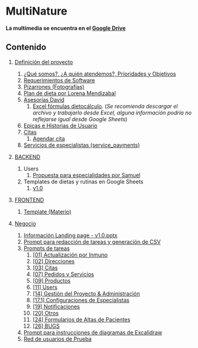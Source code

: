 # MultiNature

**La multimedia se encuentra en el [Google Drive](https://drive.google.com/drive/folders/1cwJvfCM1wVJkn_u9QfFUjZUTU_ccIsdU?hl=es)**

## Contenido

1. [Definición del proyecto](1.%20Definicion%20del%20proyecto/README.md)

   1. [¿Qué somos?, ¿A quién atendemos?, Prioridades y Objetivos](./1.%20Definicion%20del%20proyecto/nosotros/nosotros.md)
   2. [Requerimientos de Software](https://docs.google.com/document/d/1RmOMpKeZ9XW2bLhkbv60YhoURoQoVh6NG7p35GC2HfY/edit?tab=t.0#heading=h.ch0ua7wmgt2e)
   3. [Pizarrones (Fotografías)](https://drive.google.com/drive/folders/1xzSU2FvYMJ0FUUQ61IK06SSVKvtlDxv4?hl=es)
   4. [Plan de dieta por Lorena Mendizabal](https://drive.google.com/drive/folders/1xo10DQko5NIA4IcDTyH213Qk4CWEk86f?hl=es)
   5. [Asesorías David](https://drive.google.com/drive/folders/1XLMn-3zAtnoJp-h9YuRxb90oBlFK3Xw3?hl=es)
      1. [Excel fórmulas dietocálculo](https://docs.google.com/spreadsheets/d/1s78fjfSze-kaOj6Tkxzc-PolM9R1wRvm/edit?gid=622333526#gid=622333526).
         (_Se recomienda descargar el archivo y trabajarlo desde Excel, alguna información podría no reflejarse igual desde Google Sheets_)
   6. [Epicas e Historias de Usuario](./1.%20Definicion%20del%20proyecto/epics&UserStories.png)
   7. [Citas](./1.%20Definicion%20del%20proyecto/citas.md)
      1. [Agendar cita](./1.%20Definicion%20del%20proyecto/agendarCita.png)
   8. [Servicios de especialistas (service_payments)](./1.%20Definicion%20del%20proyecto/servicios.png)

2. [BACKEND](./2.%20BACKEND/README.md)

   1. Users
      1. [Propuesta para especialidades por Samuel](2.%20BACKEND/2.1.%20Users/propuestaParaEspecialidadesPorSamuel.md)
   2. Templates de dietas y rutinas en Google Sheets
      1. [v1.0](https://drive.google.com/drive/folders/1k8ewAPPuL3iLdtA_D-K657mLd6s_fZ8F?hl=es)

3. [FRONTEND](./3.%20FRONTEND/README.md)

   1. [Template (Materio)](https://drive.google.com/drive/folders/1s18xBtu_Lr_UXC78rAHNnpBERNfTjTBR)

4. [Negocio](./4.%20Negocio/README.md)
   1. [Información Landing page - v1.0.pptx](https://docs.google.com/presentation/d/1RVrquVY3e3JVPRQHY2QF3gE5zH37i3OD/edit?usp=drive_web&ouid=115463368008145921571&rtpof=true)
   2. [Prompt para redacción de tareas y generación de CSV](./4.%20Negocio/promptRedaccionDeTareas.md)
   3. [Prompts de tareas](./4.%20Negocio/promptsDeTareas/)
      1. [[01] Actualización por Inmuno](./4.%20Negocio/promptsDeTareas/[01]%20Actualizacion%20por%20Inmuno.md)
      2. [[02] Direcciones](./4.%20Negocio/promptsDeTareas/[02]%20Direcciones.md)
      3. [[03] Citas](./4.%20Negocio/promptsDeTareas/[03]%20Citas.md)
      4. [[07] Pedidos y Servicios](./4.%20Negocio/promptsDeTareas/[07]%20Pedidos%20y%20Servicios.md)
      5. [[09] Productos](./4.%20Negocio/promptsDeTareas/[09]%20Productos.md)
      6. [[11] Users](./4.%20Negocio/promptsDeTareas/[11]%20Users.md)
      7. [[14] Gestión del Proyecto & Administración](./4.%20Negocio/promptsDeTareas/[14]%20Gestion%20del%20Proyecto%20&%20Administracion.md)
      8. [[17.1] Configuraciones de Especialistas](./4.%20Negocio/promptsDeTareas/[17.1]%20ConfiguracionesDeEspecialistas.md)
      9. [[19] Notificaciones](./4.%20Negocio/promptsDeTareas/[19]%20Notificaciones.md)
      10. [[20] Otros](./4.%20Negocio/promptsDeTareas/[20]%20Otros.md)
      11. [[24] Formularios de Altas de Pacientes](./4.%20Negocio/promptsDeTareas/[24]%20Formularios%20de%20Altas%20de%20Pacientes.md)
      12. [[26] BUGS](./4.%20Negocio/promptsDeTareas/[26]%20BUGS.md)
   4. [Prompt para instrucciones de diagramas de Excalidraw](./4.%20Negocio/propmtDiagramasDeExcalidraw.md)
   5. [Red de usuarios de Prueba](./4.%20Negocio/redDeUsuariosDePrueba.png)
